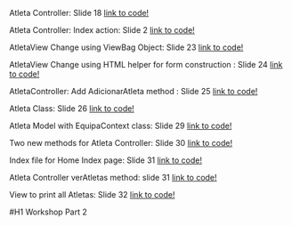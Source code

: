 Atleta Controller: Slide 18
[link to code!](https://gist.github.com/brunobmo/c9998c82ea06f933f9f5d7418c264983)

Atleta Controller: Index action: Slide 2
[link to code!](https://gist.github.com/brunobmo/b2416e02317b0f7bd13b535191c0c961)

AtletaView Change using ViewBag Object: Slide 23
[link to code!](https://gist.github.com/brunobmo/15200b1e2e989142f78294fe4c20b0c3)

AtletaView Change using HTML helper for form construction : Slide 24
[link to code!](https://gist.github.com/brunobmo/de547cd86fc6a70700ee47579bf53f5a)

AtletaController: Add AdicionarAtleta method : Slide 25
[link to code!](https://gist.github.com/brunobmo/1cf9b6c830b7ef175c774d3e54f39560)

Atleta Class: Slide 26
[link to code!](https://gist.github.com/brunobmo/1f6c6e72711ebe040df4a7e4819dac75)

Atleta Model with EquipaContext class: Slide 29
[link to code!](https://gist.github.com/brunobmo/9dc15658ccf65822b93c0d1428baa10a)

Two new methods for Atleta Controller: Slide 30
[link to code!](https://gist.github.com/brunobmo/1ed4d05976ef20c3ec23212a7ddd5527)

Index file for Home Index page: Slide 31
[link to code!](https://gist.github.com/brunobmo/7523b4e8814c699d223cdac0d4093bd4)

Atleta Controller verAtletas method: slide 31
[link to code!](https://gist.github.com/brunobmo/0e0b27943231b39ba78028f6fb15aee3)

View to print all Atletas: Slide 32
[link to code!](https://gist.github.com/brunobmo/2d48274aa29a0ec80b3482e656611001)

#H1 Workshop Part 2




